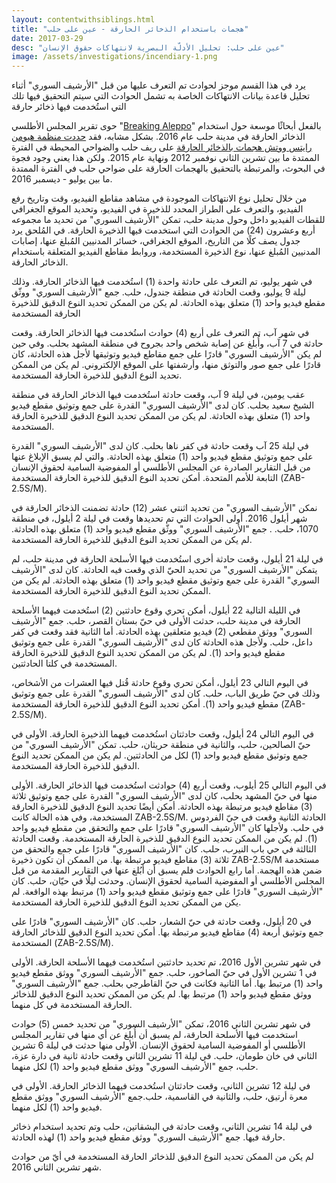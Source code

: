 ```yaml
---
layout: contentwithsiblings.html
title: "هجمات باستخدام الذخائر الحارقة - عين على حلب"
date: 2017-03-29
desc: "عين على حلب: تحليل الأدلّة البصرية لانتهاكات حقوق الإنسان"
image: /assets/investigations/incendiary-1.png
---
```


يرد في هذا القسم موجز لحوادث تم التعرف عليها من قبل "الأرشيف السوري" أثناء تحليل قاعدة بيانات الانتهاكات الخاصة به تشمل الحوادث التي سيتم التحقيق فيها تلك التي استُخدمت فيها ذخائر حارقة

حوى تقرير المجلس الأطلسي "[Breaking Aleppo](http://www.publications.atlanticcouncil.org/breakingaleppo/wp-content/uploads/2017/02/BreakingAleppo.pdf)" بالفعل أبحاثًا موسعة حول استخدام الذخائر الحارقة في مدينة حلب عام 2016\. بشكل مشابه، فقد [حددت منظمة هيومن رايتس ووتش هجمات بالذخائر الحارقة](http://hrp.law.harvard.edu/wp-content/uploads/2015/11/Incendiaries-5-year-review-final.pdf) على ريف حلب والضواحي المحيطة في الفترة الممتدة ما بين تشرين الثاني نوفمبر 2012 ونهاية عام 2015\. ولكن هذا يعني وجود فجوة في البحوث، والمرتبطة بالتحقيق بالهجمات الحارقة على ضواحي حلب في الفترة الممتدة ما بين يوليو -  ديسمبر 2016.

من خلال تحليل نوع الانتهاكات الموجودة في مشاهد مقاطع الفيديو، وقت وتاريخ رفع الفيديو، والتعرف على الطراز المحدد للذخيرة في الفيديو، وتحديد الموقع الجغرافي للقطات الفيديو داخل وحول مدينة حلب، تمكن "الأرشيف السوري" من تحديد ما مجموعه أربع وعشرون (24) من الحوادث التي استخدمت فيها الذخيرة الحارقة. في المُلحق  يرد جدول يصف كلًا من التاريخ، الموقع الجغرافي، خسائر المدنيين المُبلغ عنها، إصابات المدنيين المُبلغ عنها، نوع الذخيرة المستخدمة، وروابط مقاطع الفيديو المتعلقة باستخدام الذخائر الحارقة.

في شهر يوليو،  تم التعرف على حادثة واحدة (1)  استُخدمت فيها الذخائر الحارقة. وذلك ليلة 9 يوليو، وقعت الحادثة في منطقة جندول، حلب. جمع "الأرشيف السوري" ووثّق مقطع فيديو واحد (1) متعلق بهذه الحادثة.  لم يكن من الممكن  تحديد النوع الدقيق للذخيرة الحارقة المستخدمة

في شهر آب،   تم التعرف على  أربع (4) حوادث استُخدمت فيها الذخائر الحارقة. وقعت حادثة في 7 آب، وأُبلغ عن إصابة شخص واحد بجروح في منطقة المشهد بحلب. وفي حين لم يكن "الأرشيف السوري" قادرًا على جمع مقاطع فيديو وتوثيقها ﻷجل هذه الحادثة، كان قادرًا على جمع صور والتوثق منها، وأرشفتها على الموقع الإلكتروني.  لم يكن من الممكن  تحديد النوع الدقيق للذخيرة الحارقة المستخدمة.

عقب يومين، في ليلة 9 آب، وقعت حادثة استُخدمت فيها الذخائر الحارقة في منطقة الشيخ سعيد بحلب.  كان لدى "الأرشيف السوري" القدرة على جمع وتوثيق مقطع فيديو واحد (1) متعلق بهذه الحادثة.  لم يكن من الممكن  تحديد النوع الدقيق للذخيرة الحارقة المستخدمة.

في ليلة 25 آب وقعت حادثة في كفر ناها بحلب. كان لدى "الأرشيف السوري" القدرة على جمع وتوثيق مقطع فيديو واحد (1) متعلق بهذه الحادثة.  والتي لم يسبق الإبلاغ عنها من قبل التقارير الصادرة عن المجلس الأطلسي أو المفوضية السامية لحقوق الإنسان التابعة للأمم المتحدة.  أمكن  تحديد النوع الدقيق للذخيرة الحارقة المستخدمة (ZAB-2.5S/M).

نمكن "الأرشيف السوري" من تحديد اثنتي عشر (12) حادثة تضمنت الذخائر الحارقة في شهر أيلول 2016\. أولى الحوادث التي تم تحديدها وقعت في ليلة 2 أيلول، في منطقة 1070، حلب. . جمع "الأرشيف السوري" ووثّق مقطع فيديو واحد (1) متعلق بهذه الحادثة.  لم يكن من الممكن  تحديد النوع الدقيق للذخيرة الحارقة المستخدمة.

في ليلة 21 أيلول،  وقعت حادثة أخرى استُخدمت فيها الأسلحة الحارقة في مدينة حلب،  لم يتمكن "الأرشيف السوري" من تحديد الحيّ الذي وقعت فيه الحادثة. كان لدى "الأرشيف السوري" القدرة على جمع وتوثيق مقطع فيديو واحد (1) متعلق بهذه الحادثة.  لم يكن من الممكن  تحديد النوع الدقيق للذخيرة الحارقة المستخدمة.

في الليلة التالية 22 أيلول، أمكن تحري وقوع حادثتين (2) استُخدمت فيهما الأسلحة الحارقة في مدينة حلب، حدثت الأولى في حيّ بستان القصر، حلب. جمع "الأرشيف السوري" ووثق مقطعي (2) فيديو متعلقين بهذه الحادثة. أما الثانية فقد وقعت في كفر داعل، حلب. ولأجل هذه الحادثة كان لدى "الأرشيف السوري" القدرة على جمع وتوثيق مقطع فيديو واحد (1). لم يكن من الممكن  تحديد النوع الدقيق للذخيرة الحارقة المستخدمة في كلتا الحادثتين.

في اليوم التالي 23 أيلول، أمكن تحري وقوع حادثة قُتل فيها العشرات من الأشخاص، وذلك في حيّ طريق الباب، حلب. كان لدى "الأرشيف السوري" القدرة على جمع وتوثيق مقطع فيديو واحد (1). أمكن  تحديد النوع الدقيق للذخيرة الحارقة المستخدمة  (ZAB-2.5S/M).

في اليوم التالي 24 أيلول، وقعت حادثتان استُخدمت فيهما الذخيرة الحارقة. الأولى في حيّ الصالحين، حلب، والثانية في منطقة حريثان، حلب. تمكن "الأرشيف السوري" من جمع وتوثيق مقطع فيديو واحد (1) لكل من الحادثتين. لم يكن من الممكن  تحديد النوع الدقيق للذخيرة الحارقة المستخدمة.

في اليوم التالي 25 أيلوب، وقعت أربع (4) حوادثت استُخدمت فيها الذخائر الحارقة. الأولى منها في حيّ المشهد بحلب، كان لدى "الأرشيف السوري" القدرة على جمع وتوثيق ثلاثة (3) مقاطع فيديو مرتبطة بهذه الحادثة. أمكن  أيضًا تحديد النوع الدقيق للذخيرة الحارقة المستخدمة، وفي هذه الحالة كانت  ZAB-2.5S/M. الحادثة الثانية وقعت في حيّ الفردوس في حلب. ولأجلها كان "الأرشيف السوري" قادرًا على جمع والتحقق من مقطع فيديو واحد (1). لم يكن من الممكن  تحديد النوع الدقيق للذخيرة الحارقة المستخدمة. وقعت الحادثة الثالثة في حي باب النيرب، حلب.  كان "الأرشيف السوري" قادرًا على جمع والتحقق من ثلاثة (3) مقاطع فيديو مرتبطة بها. من الممكن أن تكون ذخيرة ZAB-2.5S/M مستخدمة ضمن هذه الهجمة.  أما رابع الحوادث فلم يسبق أن أبُلغ عنها في التقارير المقدمة من قبل المجلس الأطلسي أو المفوضية السامية لحقوق الإنسان. وحدثت ليلًا في حيّان، حلب. كان "الأرشيف السوري" قادرًا على جمع وتوثيق مقطع فيديو واحد (1) مرتبط بهذه الواقعة. لم يكن من الممكن  تحديد النوع الدقيق للذخيرة الحارقة المستخدمة.

في 20 أيلول، وقعت حادثة في حيّ الشعار، حلب. كان "الأرشيف السوري" قادرًا على جمع وتوثيق أربعة (4) مقاطع فيديو مرتبطة بها. أمكن تحديد النوع الدقيق للذخائر الحارقة المستخدمة (ZAB-2.5S/M).

في شهر تشرين الأول 2016، تم تحديد حادثتين استُخدمت فيهما الأسلحة الحارقة. الأولى في 1 تشرين الأول في حيّ الصاخور، حلب. جمع "الأرشيف السوري" ووثق مقطع فيديو واحد (1) مرتبط بها. أما الثانية فكانت في حيّ القاطرجي بحلب.  جمع "الأرشيف السوري" ووثق مقطع فيديو واحد (1) مرتبط بها.  لم يكن من الممكن تحديد النوع الدقيق للذخائر الحارقة المستخدمة في كل منهما.

في شهر تشرين الثاني 2016، تمكن "الأرشيف السوري" من تحديد خمس (5) حوادث استخدمت فيها الأسلحة الحارقة، لم يسبق أن أُبلغ عن أي منها في تقارير المجلس الأطلسي أو المفوضية السامية لحقوق الإنسان. الأولى منها حدثت في ليلة 6 تشرين الثاني في خان طومان، حلب. في ليلة 11 تشرين الثاني وقعت حادثة ثانية في دارة عزة، حلب، جمع "الأرشيف السوري" ووثق مقطع فيديو واحد (1) لكل منهما.

في ليلة 12 تشرين الثاني، وقعت حادثتان استُخدمت فيهما الذخائر الحارقة. الأولى في معرة أرتيق، حلب، والثانية في القاسمية، حلب.جمع "الأرشيف السوري" ووثق مقطع فيديو واحد (1) لكل منهما.

في ليلة 14 تشرين الثاني، وقعت حادثة في البشقاتين، حلب وتم تحديد استخدام ذخائر حارقة فيها. جمع "الأرشيف السوري" ووثق مقطع فيديو واحد (1)  لهذه الحادثة.

لم يكن من الممكن تحديد النوع الدقيق للذخائر الحارقة المستخدمة في أيّ من حوادث شهر تشرين الثاني 2016.
